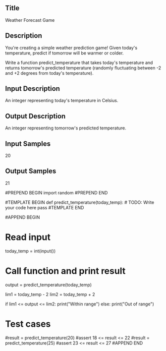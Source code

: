 ## Title
Weather Forecast Game

## Description
You're creating a simple weather prediction game! Given today's temperature, predict if tomorrow will be warmer or colder.

Write a function predict_temperature that takes today's temperature and returns tomorrow's predicted temperature (randomly fluctuating between -2 and +2 degrees from today's temperature).

## Input Description
An integer representing today's temperature in Celsius.

## Output Description
An integer representing tomorrow's predicted temperature.

## Input Samples
20

## Output Samples
21


#PREPEND BEGIN
import random
#PREPEND END

#TEMPLATE BEGIN
def predict_temperature(today_temp):
    # TODO: Write your code here
    pass
#TEMPLATE END

#APPEND BEGIN
# Read input
today_temp = int(input())

# Call function and print result
output = predict_temperature(today_temp)

lim1 = today_temp - 2
lim2 = today_temp + 2

if lim1 <= output <= lim2:
    print("Within range")
else:
    print("Out of range")

# Test cases
#result = predict_temperature(20)
#assert 18 <= result <= 22
#result = predict_temperature(25)
#assert 23 <= result <= 27
#APPEND END